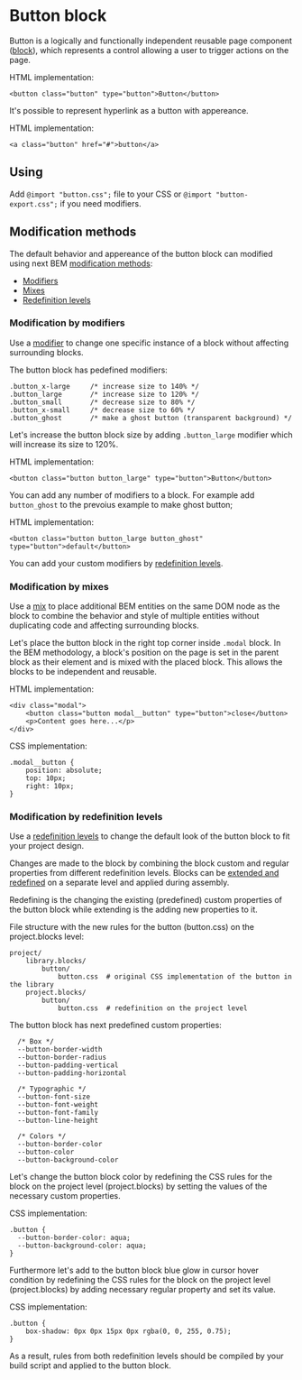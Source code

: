 # Button block

Button is a logically and functionally independent reusable page component ([block](https://en.bem.info/methodology/key-concepts/#block)), which represents a control allowing a user to trigger actions on the page.

HTML implementation:

```
<button class="button" type="button">Button</button>
```

It's possible to represent hyperlink as a button with appereance.

HTML implementation:

```
<a class="button" href="#">button</a>
```
## Using

Add `@import "button.css";` file to your CSS or `@import "button-export.css";` if you need modifiers.

## Modification methods

The default behavior and appereance of the button block can modified using next BEM [modification methods](https://en.bem.info/methodology/block-modification/):

*   [Modifiers](https://en.bem.info/methodology/block-modification/#using-a-modifier-to-change-a-block)
*   [Mixes](https://en.bem.info/methodology/block-modification/#using-a-mix-to-change-a-block)
*   [Redefinition levels](https://en.bem.info/methodology/block-modification/#using-redefinition-levels-to-change-a-block)

### Modification by modifiers

Use a [modifier](https://en.bem.info/methodology/block-modification/#using-a-modifier-to-change-a-block) to change one specific instance of a block without affecting surrounding blocks.

The button block has pedefined modifiers:

```
.button_x-large     /* increase size to 140% */
.button_large       /* increase size to 120% */
.button_small       /* decrease size to 80% */
.button_x-small     /* decrease size to 60% */
.button_ghost       /* make a ghost button (transparent background) */
```

Let's increase the button block size by adding `.button_large` modifier which will increase its size to 120%.

HTML implementation:

```
<button class="button button_large" type="button">Button</button>
```

You can add any number of modifiers to a block. For example add `button_ghost` to the prevoius example to make ghost button;

HTML implementation:

```
<button class="button button_large button_ghost" type="button">default</button>
```

You can add your custom modifiers by [redefinition levels](#Modification%20by%20redefinition%20levels).

### Modification by mixes

Use a [mix](https://en.bem.info/methodology/block-modification/#using-a-mix-to-change-a-block) to place additional BEM entities on the same DOM node as the block to combine the behavior and style of multiple entities without duplicating code and affecting surrounding blocks.

Let's place the button block in the right top corner inside `.modal` block. In the BEM methodology, a block's position on the page is set in the parent block as their element and is mixed with the placed block. This allows the blocks to be independent and reusable.

HTML implementation:

```
<div class="modal">
    <button class="button modal__button" type="button">close</button>
    <p>Content goes here...</p>
</div>
```

CSS implementation:

```
.modal__button {
    position: absolute;
    top: 10px;
    right: 10px;
}
```

### Modification by redefinition levels

Use a [redefinition levels](https://ru.bem.info/methodology/redefinition-levels) to change the default look of the button block to fit your project design.

Changes are made to the block by combining the block custom and regular properties from different redefinition levels. Blocks can be [extended and redefined](https://en.bem.info/methodology/redefinition-levels/#changing-the-block-implementation) on a separate level and applied during assembly.

Redefining is the changing the existing (predefined) custom properties of the button block while extending is the adding new properties to it.

File structure with the new rules for the button (button.css) on the project.blocks level:

```
project/
    library.blocks/
        button/
            button.css  # original CSS implementation of the button in the library
    project.blocks/
        button/
            button.css  # redefinition on the project level
```

The button block has next predefined custom properties:

```
  /* Box */
  --button-border-width
  --button-border-radius
  --button-padding-vertical
  --button-padding-horizontal

  /* Typographic */
  --button-font-size
  --button-font-weight
  --button-font-family
  --button-line-height

  /* Colors */
  --button-border-color
  --button-color
  --button-background-color
```

Let's change the button block color by redefining the CSS rules for the block on the project level (project.blocks) by setting the values of the necessary custom properties.

CSS implementation:

```
.button {
  --button-border-color: aqua;
  --button-background-color: aqua;
}
```

Furthermore let's add to the button block blue glow in cursor hover condition by redefining the CSS rules for the block on the project level (project.blocks) by adding necessary regular property and set its value.

CSS implementation:

```
.button {
    box-shadow: 0px 0px 15px 0px rgba(0, 0, 255, 0.75);
}
```

As a result, rules from both redefinition levels should be compiled by your build script and applied to the button block.
